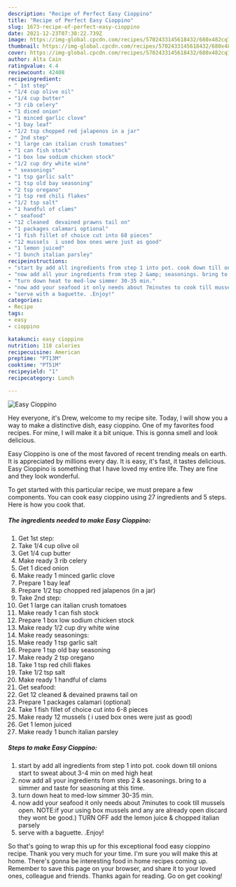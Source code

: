 ```yaml
---
description: "Recipe of Perfect Easy Cioppino"
title: "Recipe of Perfect Easy Cioppino"
slug: 1673-recipe-of-perfect-easy-cioppino
date: 2021-12-23T07:38:22.739Z
image: https://img-global.cpcdn.com/recipes/5702433145618432/680x482cq70/easy-cioppino-recipe-main-photo.jpg
thumbnail: https://img-global.cpcdn.com/recipes/5702433145618432/680x482cq70/easy-cioppino-recipe-main-photo.jpg
cover: https://img-global.cpcdn.com/recipes/5702433145618432/680x482cq70/easy-cioppino-recipe-main-photo.jpg
author: Alta Cain
ratingvalue: 4.4
reviewcount: 42408
recipeingredient:
- " 1st step"
- "1/4 cup olive oil"
- "1/4 cup butter"
- "3 rib celery"
- "1 diced onion"
- "1 minced garlic clove"
- "1 bay leaf"
- "1/2 tsp chopped red jalapenos in a jar"
- " 2nd step"
- "1 large can italian crush tomatoes"
- "1 can fish stock"
- "1 box low sodium chicken stock"
- "1/2 cup dry white wine"
- " seasonings"
- "1 tsp garlic salt"
- "1 tsp old bay seasoning"
- "2 tsp oregano"
- "1 tsp red chili flakes"
- "1/2 tsp salt"
- "1 handful of clams"
- " seafood"
- "12 cleaned  devained prawns tail on"
- "1 packages calamari optional"
- "1 fish fillet of choice cut into 68 pieces"
- "12 mussels  i used box ones were just as good"
- "1 lemon juiced"
- "1 bunch italian parsley"
recipeinstructions:
- "start by add all ingredients from step 1 into pot. cook down till onions start to sweat about 3-4 min on med high heat"
- "now add all your ingredients from step 2 &amp; seasonings. bring to a simmer and taste for seasoning at this time."
- "turn down heat to med-low simmer 30-35 min."
- "now add your seafood it only needs about 7minutes to cook till mussels open.      NOTE:if your using box mussels and any are already open discard they wont be good.) TURN OFF add the lemon juice &amp; chopped italian parsely"
- "serve with a baguette. .Enjoy!"
categories:
- Recipe
tags:
- easy
- cioppino

katakunci: easy cioppino 
nutrition: 118 calories
recipecuisine: American
preptime: "PT13M"
cooktime: "PT51M"
recipeyield: "1"
recipecategory: Lunch

---
```



![Easy Cioppino](https://img-global.cpcdn.com/recipes/5702433145618432/680x482cq70/easy-cioppino-recipe-main-photo.jpg)

Hey everyone, it's Drew, welcome to my recipe site. Today, I will show you a way to make a distinctive dish, easy cioppino. One of my favorites food recipes. For mine, I will make it a bit unique. This is gonna smell and look delicious.

Easy Cioppino is one of the most favored of recent trending meals on earth. It is appreciated by millions every day. It is easy, it's fast, it tastes delicious. Easy Cioppino is something that I have loved my entire life. They are fine and they look wonderful.




To get started with this particular recipe, we must prepare a few components. You can cook easy cioppino using 27 ingredients and 5 steps. Here is how you cook that.

<!--inarticleads1-->

##### The ingredients needed to make Easy Cioppino:

1. Get  1st step:
1. Take 1/4 cup olive oil
1. Get 1/4 cup butter
1. Make ready 3 rib celery
1. Get 1 diced onion
1. Make ready 1 minced garlic clove
1. Prepare 1 bay leaf
1. Prepare 1/2 tsp chopped red jalapenos (in a jar)
1. Take  2nd step:
1. Get 1 large can italian crush tomatoes
1. Make ready 1 can fish stock
1. Prepare 1 box low sodium chicken stock
1. Make ready 1/2 cup dry white wine
1. Make ready  seasonings:
1. Make ready 1 tsp garlic salt
1. Prepare 1 tsp old bay seasoning
1. Make ready 2 tsp oregano
1. Take 1 tsp red chili flakes
1. Take 1/2 tsp salt
1. Make ready 1 handful of clams
1. Get  seafood:
1. Get 12 cleaned &amp; devained prawns tail on
1. Prepare 1 packages calamari (optional)
1. Take 1 fish fillet of choice cut into 6-8 pieces
1. Make ready 12 mussels ( i used box ones were just as good)
1. Get 1 lemon juiced
1. Make ready 1 bunch italian parsley




<!--inarticleads2-->

##### Steps to make Easy Cioppino:

1. start by add all ingredients from step 1 into pot. cook down till onions start to sweat about 3-4 min on med high heat
1. now add all your ingredients from step 2 &amp; seasonings. bring to a simmer and taste for seasoning at this time.
1. turn down heat to med-low simmer 30-35 min.
1. now add your seafood it only needs about 7minutes to cook till mussels open.      NOTE:if your using box mussels and any are already open discard they wont be good.) TURN OFF add the lemon juice &amp; chopped italian parsely
1. serve with a baguette. .Enjoy!




So that's going to wrap this up for this exceptional food easy cioppino recipe. Thank you very much for your time. I'm sure you will make this at home. There's gonna be interesting food in home recipes coming up. Remember to save this page on your browser, and share it to your loved ones, colleague and friends. Thanks again for reading. Go on get cooking!
